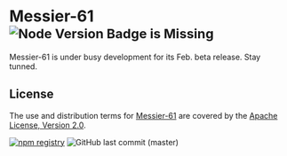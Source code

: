 Messier-61 <sup>![Node Version Badge is Missing][node version badge]</sup>
==========

Messier-61 is under busy development for its Feb. beta release. Stay tunned.

License
-------

The use and distribution terms for [Messier-61](https://paion-data.github.io/Messier-61/) are covered by the
[Apache License, Version 2.0](http://www.apache.org/licenses/LICENSE-2.0.html).

[![npm registry][npm registry]](https://www.npmjs.com/package/@paiondata/messier-61)
![GitHub last commit (master)](https://img.shields.io/github/last-commit/paion-data/messier-61/master?logo=github&style=for-the-badge)

[node version badge]: https://img.shields.io/node/v/@paiondata/messier-61?logo=Node.js&logoColor=white&style=for-the-badge
[npm registry]: https://img.shields.io/npm/v/@paiondata/messier-61?logo=npm&style=for-the-badge
